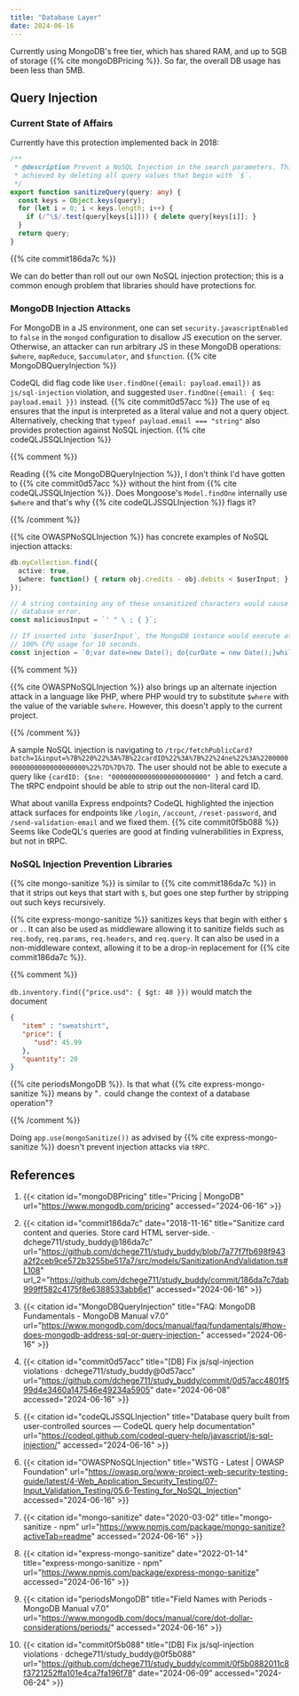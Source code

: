 ```yaml
---
title: "Database Layer"
date: 2024-06-16
---
```


Currently using MongoDB's free tier, which has shared RAM, and up to 5GB
of storage {{% cite mongoDBPricing %}}. So far, the overall DB usage has
been less than 5MB.

## Query Injection

### Current State of Affairs

Currently have this protection implemented back in 2018:

```ts
/**
 * @description Prevent a NoSQL Injection in the search parameters. This is
 * achieved by deleting all query values that begin with `$`.
 */
export function sanitizeQuery(query: any) {
  const keys = Object.keys(query);
  for (let i = 0; i < keys.length; i++) {
    if (/^\$/.test(query[keys[i]])) { delete query[keys[i]]; }
  }
  return query;
}
```

{{% cite commit186da7c %}}

We can do better than roll out our own NoSQL injection protection; this
is a common enough problem that libraries should have protections for.

### MongoDB Injection Attacks

For MongoDB in a JS environment, one can set
`security.javascriptEnabled` to `false` in the `mongod` configuration to
disallow JS execution on the server. Otherwise, an attacker can run
arbitrary JS in these MongoDB operations: `$where`, `mapReduce`,
`$accumulator`, and `$function`. {{% cite MongoDBQueryInjection %}}

CodeQL did flag code like `User.findOne({email: payload.email})` as
`js/sql-injection` violation, and suggested `User.findOne({email: { $eq:
payload.email }})` instead. {{% cite commit0d57acc %}} The use of `eq`
ensures that the input is interpreted as a literal value and not a query
object. Alternatively, checking that `typeof payload.email === "string"`
also provides protection against NoSQL injection. {{% cite
codeQLJSSQLInjection %}}

{{% comment %}}

Reading {{% cite MongoDBQueryInjection %}}, I don't think I'd have
gotten to {{% cite commit0d57acc %}} without the hint from {{% cite
codeQLJSSQLInjection %}}. Does Mongoose's `Model.findOne` internally use
`$where` and that's why {{% cite codeQLJSSQLInjection %}} flags it?

{{% /comment %}}

{{% cite OWASPNoSQLInjection %}} has concrete examples of NoSQL
injection attacks:

```ts
db.myCollection.find({
  active: true,
  $where: function() { return obj.credits - obj.debits < $userInput; }
});

// A string containing any of these unsanitized characters would cause a
// database error.
const maliciousInput = `' " \ ; { }`;

// If inserted into `$userInput`, the MongoDB instance would execute at
// 100% CPU usage for 10 seconds.
const injection = `0;var date=new Date(); do{curDate = new Date();}while(curDate-date<10000)`;
```

{{% comment %}}

{{% cite OWASPNoSQLInjection %}} also brings up an alternate injection
attack in a language like PHP, where PHP would try to substitute
`$where` with the value of the variable `$where`. However, this doesn't
apply to the current project.

{{% /comment %}}

A sample NoSQL injection is navigating to
`/trpc/fetchPublicCard?batch=1&input=%7B%220%22%3A%7B%22cardID%22%3A%7B%22%24ne%22%3A%22000000000000000000000000%22%7D%7D%7D`.
The user should not be able to execute a query like `{cardID: {$ne:
"000000000000000000000000" }` and fetch a card. The tRPC endpoint should
be able to strip out the non-literal card ID.

What about vanilla Express endpoints? CodeQL highlighted the injection
attack surfaces for endpoints like `/login`, `/account`,
`/reset-password`, and `/send-validation-email` and we fixed them. {{%
cite commit0f5b088 %}} Seems like CodeQL's queries are good at finding
vulnerabilities in Express, but not in tRPC.

### NoSQL Injection Prevention Libraries

{{% cite mongo-sanitize %}} is similar to {{% cite commit186da7c %}} in
that it strips out keys that start with `$`, but goes one step further
by stripping out such keys recursively.

{{% cite express-mongo-sanitize %}} sanitizes keys that begin with
either `$` or `.`. It can also be used as middleware allowing it to
sanitize fields such as `req.body`, `req.params`, `req.headers`, and
`req.query`. It can also be used in a non-middleware context, allowing
it to be a drop-in replacement for {{% cite commit186da7c %}}.

{{% comment %}}

`db.inventory.find({"price.usd": { $gt: 40 }})` would match the document

```json
{
   "item" : "sweatshirt",
   "price": {
      "usd": 45.99
   },
   "quantity": 20
}
```

{{% cite periodsMongoDB %}}. Is that what {{% cite
express-mongo-sanitize %}} means by "`.` could change the context of a
database operation"?

{{% /comment %}}

Doing `app.use(mongoSanitize())` as advised by {{% cite
express-mongo-sanitize %}} doesn't prevent injection attacks via `tRPC`.

## References

1. {{< citation
  id="mongoDBPricing"
  title="Pricing | MongoDB"
  url="https://www.mongodb.com/pricing"
  accessed="2024-06-16" >}}

1. {{< citation
  id="commit186da7c"
  date="2018-11-16"
  title="Sanitize card content and queries. Store card HTML server-side. · dchege711/study_buddy@186da7c"
  url="https://github.com/dchege711/study_buddy/blob/7a77f7fb698f943a2f2ceb9ce572b3255be517a7/src/models/SanitizationAndValidation.ts#L108"
  url_2="https://github.com/dchege711/study_buddy/commit/186da7c7dab999ff582c4175f8e6388533abb6e1"
  accessed="2024-06-16" >}}

1. {{< citation
  id="MongoDBQueryInjection"
  title="FAQ: MongoDB Fundamentals - MongoDB Manual v7.0"
  url="https://www.mongodb.com/docs/manual/faq/fundamentals/#how-does-mongodb-address-sql-or-query-injection-"
  accessed="2024-06-16" >}}

1. {{< citation
  id="commit0d57acc"
  title="[DB] Fix js/sql-injection violations · dchege711/study_buddy@0d57acc"
  url="https://github.com/dchege711/study_buddy/commit/0d57acc4801f599d4e3460a147546e49234a5905"
  date="2024-06-08"
  accessed="2024-06-16" >}}

1. {{< citation
  id="codeQLJSSQLInjection"
  title="Database query built from user-controlled sources — CodeQL query help documentation"
  url="https://codeql.github.com/codeql-query-help/javascript/js-sql-injection/"
  accessed="2024-06-16" >}}

1. {{< citation
  id="OWASPNoSQLInjection"
  title="WSTG - Latest | OWASP Foundation"
  url="https://owasp.org/www-project-web-security-testing-guide/latest/4-Web_Application_Security_Testing/07-Input_Validation_Testing/05.6-Testing_for_NoSQL_Injection"
  accessed="2024-06-16" >}}

1. {{< citation
  id="mongo-sanitize"
  date="2020-03-02"
  title="mongo-sanitize - npm"
  url="https://www.npmjs.com/package/mongo-sanitize?activeTab=readme"
  accessed="2024-06-16" >}}

1. {{< citation
  id="express-mongo-sanitize"
  date="2022-01-14"
  title="express-mongo-sanitize - npm"
  url="https://www.npmjs.com/package/express-mongo-sanitize"
  accessed="2024-06-16" >}}

1. {{< citation
  id="periodsMongoDB"
  title="Field Names with Periods - MongoDB Manual v7.0"
  url="https://www.mongodb.com/docs/manual/core/dot-dollar-considerations/periods/"
  accessed="2024-06-16" >}}

1. {{< citation
  id="commit0f5b088"
  title="[DB] Fix js/sql-injection violations · dchege711/study_buddy@0f5b088"
  url="https://github.com/dchege711/study_buddy/commit/0f5b0882011c8f3721252ffa101e4ca7fa196f78"
  date="2024-06-09"
  accessed="2024-06-24" >}}
